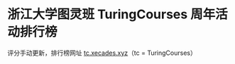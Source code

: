 # 浙江大学图灵班 TuringCourses 周年活动排行榜

评分手动更新，排行榜网址 [tc.xecades.xyz](https://tc.xecades.xyz/)（tc = TuringCourses）
